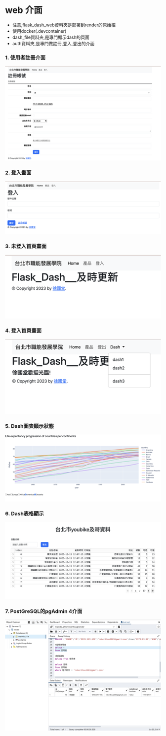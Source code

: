 # web 介面
- 注意,flask_dash_web資料夾是部署到render的原始檔
- 使用docker(.devcontainer)
- dash_file資料夾,是專門顯示dash的頁面
- auth資料夾,是專門做註冊,登入,登出的介面

### 1. 使用者註冊介面

![](./images/pic1.png)

### 2. 登入畫面

![](./images/pic2.png)

### 3. 未登入首頁畫面

![](./images/pic3.png)

### 4. 登入首頁畫面

![](./images/pic4.png)

### 5. Dash圖表顯示狀態

![](./images/pic5.png)

### 6. Dash表格顯示

![](./images/pic6.png)

### 7. PostGreSQL的pgAdmin 4介面

![](./images/pic7.png)

